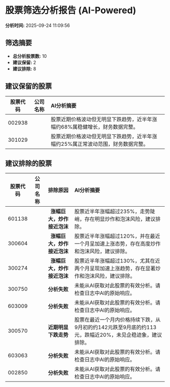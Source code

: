 # 股票筛选分析报告 (AI-Powered)

**分析时间:** 2025-09-24 11:09:56

## 筛选摘要

- **总分析股票数:** 10
- **建议保留:** 2
- **建议排除:** 8

## 建议保留的股票

| 股票代码 | 公司名称 | AI分析摘要 |
|:---:|:---:|:---|
| 002938 |  | 股票近期价格波动但无明显下跌趋势，近半年涨幅约68%属稳健增长，财务数据完整。 |
| 301029 |  | 股票近期价格波动但无明显下跌趋势，近半年涨幅约25%属正常波动范围，财务数据完整。 |

## 建议排除的股票

| 股票代码 | 公司名称 | 排除原因 | AI分析摘要 |
|:---:|:---:|:---:|:---|
| 601138 |  | **涨幅巨大，炒作接近泡沫** | 股票近半年涨幅超过235%，走势陡峭，存在明显炒作和泡沫风险，建议排除。 |
| 300604 |  | **涨幅巨大，炒作接近泡沫** | 股票近半年涨幅超过120%，并在最近一个月呈加速上涨态势，存在高度炒作和泡沫风险，建议排除。 |
| 300274 |  | **涨幅巨大，炒作接近泡沫** | 股票近半年涨幅超过130%，尤其在近两个月呈现加速上涨趋势，存在显著炒作和泡沫风险，建议排除。 |
| 300750 |  | **分析失败** | 未能从AI获取对此股票的有效分析。请检查日志中AI的原始响应。 |
| 603009 |  | **分析失败** | 未能从AI获取对此股票的有效分析。请检查日志中AI的原始响应。 |
| 300570 |  | **近期明显下跌走势** | 股票在最近一个月内价格持续下跌，从9月初的约142元跌至9月底的约113元，跌幅近20%，未见企稳迹象，建议排除。 |
| 603063 |  | **分析失败** | 未能从AI获取对此股票的有效分析。请检查日志中AI的原始响应。 |
| 002850 |  | **分析失败** | 未能从AI获取对此股票的有效分析。请检查日志中AI的原始响应。 |
